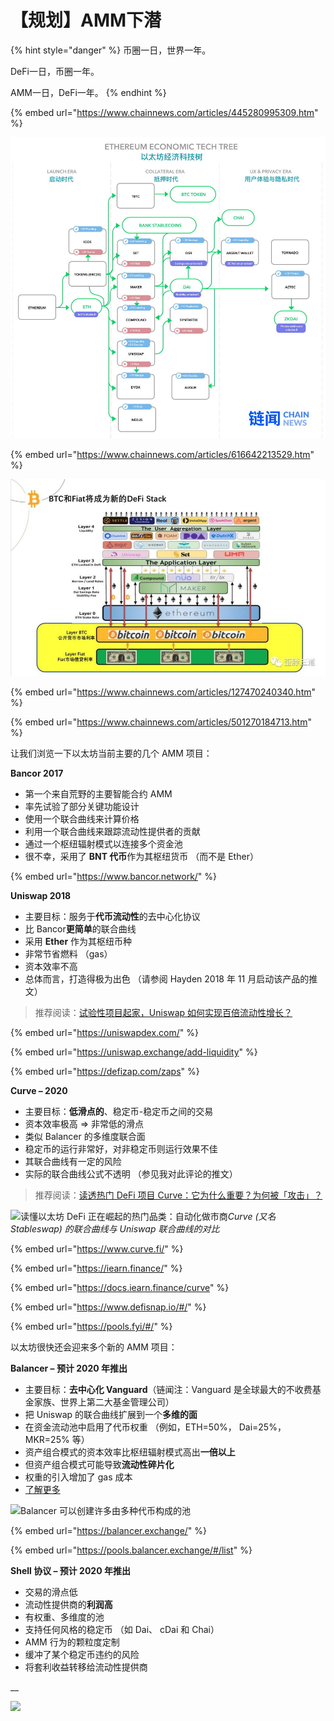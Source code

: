 # 【规划】AMM下潜

{% hint style="danger" %}
币圈一日，世界一年。&#x20;

DeFi一日，币圈一年。&#x20;

AMM一日，DeFi一年。
{% endhint %}

{% embed url="https://www.chainnews.com/articles/445280995309.htm" %}

![](../../../.gitbook/assets/1fa205fb-8ff3-57b0-aabd-03bbfbe01a6b.jpg)

{% embed url="https://www.chainnews.com/articles/616642213529.htm" %}

![](<../../../.gitbook/assets/image (1).png>)

{% embed url="https://www.chainnews.com/articles/127470240340.htm" %}

{% embed url="https://www.chainnews.com/articles/501270184713.htm" %}

让我们浏览一下以太坊当前主要的几个 AMM 项目：

**Bancor 2017**

* 第一个来自荒野的主要智能合约 AMM
* 率先试验了部分关键功能设计
* 使用一个联合曲线来计算价格
* 利用一个联合曲线来跟踪流动性提供者的贡献
* 通过一个枢纽辐射模式以连接多个资金池
* 很不幸，采用了 **BNT 代币**作为其枢纽货币 （而不是 Ether）

{% embed url="https://www.bancor.network/" %}

**Uniswap 2018**

* 主要目标：服务于**代币流动性**的去中心化协议
* 比 Bancor**更简单**的联合曲线
* 采用 **Ether** 作为其枢纽币种
* 非常节省燃料 （gas）
* 资本效率不高
* 总体而言，打造得极为出色 （请参阅 Hayden 2018 年 11 月启动该产品的推文）

> 推荐阅读：[试验性项目起家，Uniswap 如何实现百倍流动性增长？](https://www.chainnews.com/articles/549786271868.htm)

{% embed url="https://uniswapdex.com/" %}

{% embed url="https://uniswap.exchange/add-liquidity" %}

{% embed url="https://defizap.com/zaps" %}

**Curve – 2020**

* 主要目标：**低滑点的**、稳定币-稳定币之间的交易
* 资本效率极高 => 非常低的滑点
* 类似 Balancer 的多维度联合面
* 稳定币的运行非常好，对非稳定币则运行效果不佳
* 其联合曲线有一定的风险
* 实际的联合曲线公式不透明 （参见我对此评论的推文）

> 推荐阅读：[读透热门 DeFi 项目 Curve：它为什么重要？为何被「攻击」？](https://www.chainnews.com/articles/127361083528.htm)

![读懂以太坊 DeFi 正在崛起的热门品类：自动化做市商](https://img.chainnews.com/material/images/a270f56827348926c9d504561acd44e6.jpg-article.content2)_Curve (又名 Stableswap) 的联合曲线与 Uniswap 联合曲线的对比_

{% embed url="https://www.curve.fi/" %}

{% embed url="https://iearn.finance/" %}

{% embed url="https://docs.iearn.finance/curve" %}

{% embed url="https://www.defisnap.io/#/" %}

{% embed url="https://pools.fyi/#/" %}

以太坊很快还会迎来多个新的 AMM 项目：

**Balancer – 预计 2020 年推出**

* 主要目标：**去中心化 Vanguard**（链闻注：Vanguard 是全球最大的不收费基金家族、世界上第二大基金管理公司）
* 把 Uniswap 的联合曲线扩展到一个**多维的面**
* 在资金流动池中启用了代币权重 （例如，ETH=50%， Dai=25%， MKR=25% 等）
* 资产组合模式的资本效率比枢纽辐射模式高出**一倍以上**
* 但资产组合模式可能导致**流动性碎片化**
* 权重的引入增加了 gas 成本
* [了解更多](https://medium.com/balancer-protocol/bonding-surfaces-balancer-protocol-ff6d3d05d577)

![Balancer 可以创建许多由多种代币构成的池](https://img.chainnews.com/material/images/ceec13fee58367786f578994f5dc02da.jpg-article.content2)

{% embed url="https://balancer.exchange/" %}

{% embed url="https://pools.balancer.exchange/#/list" %}

**Shell 协议 – 预计 2020 年推出**

* 交易的滑点低
* 流动性提供商的**利润高**
* 有权重、多维度的池
* 支持任何风格的稳定币 （如 Dai、 cDai 和 Chai）
* AMM 行为的颗粒度定制
* 缓冲了某个稳定币违约的风险
* 将套利收益转移给流动性提供商

__

![](https://img.chainnews.com/material/images/216b32df99db5862c374196ed60e0a7f.jpg-article.content2)
